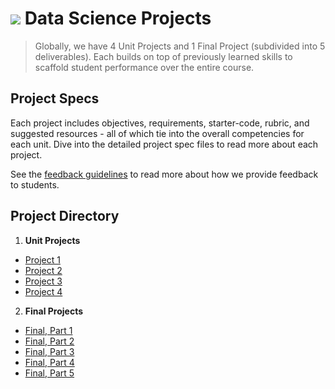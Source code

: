 # ![](https://ga-dash.s3.amazonaws.com/production/assets/logo-9f88ae6c9c3871690e33280fcf557f33.png) Data Science Projects

> Globally, we have 4 Unit Projects and 1 Final Project (subdivided into 5 deliverables). Each builds on top of previously learned skills to scaffold student performance over the entire course.

## Project Specs

Each project includes objectives, requirements, starter-code, rubric, and suggested resources - all of which tie into the overall competencies for each unit. Dive into the detailed project spec files to read more about each project.

See the [feedback guidelines](./project-feedback.md) to read more about how we provide feedback to students.

## Project Directory

1. **Unit Projects**
  - [Project 1](./unit-projects/project-1/readme.md)
  - [Project 2](./unit-projects/project-2/readme.md)
  - [Project 3](./unit-projects/project-3/readme.md)
  - [Project 4](./unit-projects/project-4/readme.md)


2. **Final Projects**
  - [Final, Part 1](./final-projects/01-lightning-talk/)
  - [Final, Part 2](./final-projects/02-experiment-writeup/readme.md)
  - [Final, Part 3](./final-projects/03-exploratory-analysis/readme.md)
  - [Final, Part 4](./final-projects/04-notebook-rough-draft/readme.md)
  - [Final, Part 5](./final-projects/05-presentation/readme.md)
